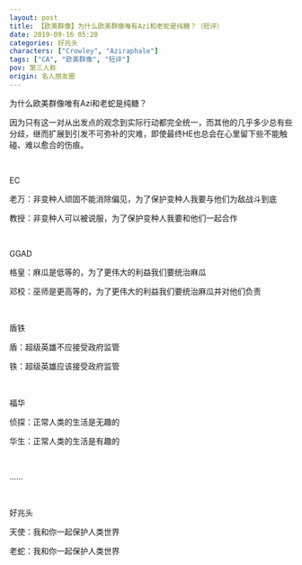 ```yaml
---
layout: post
title: 【欧美群像】为什么欧美群像唯有Azi和老蛇是纯糖？（短评）
date: 2019-09-16 05:20
categories: 好兆头
characters: ["Crowley", "Aziraphale"]
tags: ["CA", "欧美群像", "短评"]
pov: 第三人称
origin: 名人朋友圈
---
```


为什么欧美群像唯有Azi和老蛇是纯糖？

因为只有这一对从出发点的观念到实际行动都完全统一，而其他的几乎多少总有些分歧，继而扩展到引发不可弥补的灾难，即使最终HE也总会在心里留下些不能触碰、难以愈合的伤痕。

<br>

EC

老万：非变种人顽固不能消除偏见，为了保护变种人我要与他们为敌战斗到底

教授：非变种人可以被说服，为了保护变种人我要和他们一起合作

<br>

GGAD

格皇：麻瓜是低等的，为了更伟大的利益我们要统治麻瓜

邓校：巫师是更高等的，为了更伟大的利益我们要统治麻瓜并对他们负责

<br>

盾铁

盾：超级英雄不应接受政府监管

铁：超级英雄应该接受政府监管

<br>

福华

侦探：正常人类的生活是无趣的

华生：正常人类的生活是有趣的

<br>

……

<br>

好兆头

天使：我和你一起保护人类世界

老蛇：我和你一起保护人类世界
